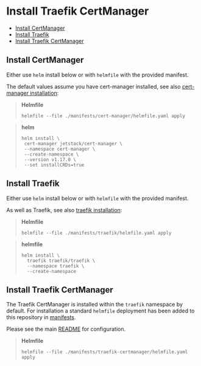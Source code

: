 # Install Traefik CertManager

- [Install CertManager](#install-certmanager)
- [Install Traefik](#install-traefik)
- [Install Traefik CertManager](#install-traefik-certmanager-1)

## Install CertManager

Either use `helm` install below or with `helmfile` with the provided manifest.

The default values assume you have cert-manager installed, see also [cert-manager installation](https://cert-manager.io/docs/installation/helm/):

> **Helmfile**
> 
> ```shell
> helmfile --file ./manifests/cert-manager/helmfile.yaml apply
> ```

> **helm**
>
> ```shell
> helm install \
>  cert-manager jetstack/cert-manager \
>  --namespace cert-manager \
>  --create-namespace \
>  --version v1.17.0 \
>  --set installCRDs=true

## Install Traefik

Either use `helm` install below or with `helmfile` with the provided manifest.

As well as Traefik, see also [traefik installation](https://doc.traefik.io/traefik/getting-started/install-traefik/#use-the-helm-chart):


> **Helmfile**
> 
> ```shell
> helmfile --file ./manifests/traefik/helmfile.yaml apply
> ```

> **helmfile**
>
> ```shell
> helm install \
> 	traefik traefik/traefik \
>   --namespace traefik \
>   --create-namespace
> ```

## Install Traefik CertManager

The Traefik CertManager is installed within the `traefik` namespace by default.
For installation a standard `helmfile` deployment has been added to this repository in [manifests](../manifests/traefik-certmanager/).

Please see the main [README](../README.md) for configuration.

> **Helmfile**
> 
> ```shell
> helmfile --file ./manifests/traefik-certmanager/helmfile.yaml apply
> ```
